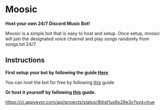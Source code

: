 # Moosic

**Host your own 24/7 Discord Music Bot!**

Moosic is a simple bot that is easy to host and setup.
Once setup, moosic will join the designated voice channel and play songs randomly from songs.txt 24/7.

## Instructions
**First setup your bot by following the guide [Here](https://github.com/Repulser/Moosic/wiki/Setting-up-the-bot-for-the-first-time)**

You can host the bot for free by following [this](https://github.com/Repulser/Moosic/wiki/Hosting-on-heroku-for-free) guide

**Or host it yourself by following [this](https://github.com/Repulser/Moosic/wiki/Running-the-bot) guide.**

https://ci.appveyor.com/api/projects/status/8ljtgt1ux6x28e3v?svg=true
